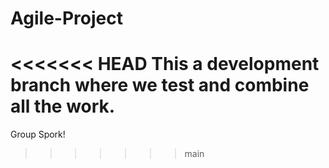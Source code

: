 # Agile-Project
<<<<<<< HEAD
This a development branch where we test and combine all the work.
=======

Group Spork!
>>>>>>> main

